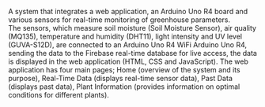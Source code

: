 A system that integrates a web application, an Arduino Uno R4 board and various sensors for real-time monitoring of greenhouse parameters.  
The sensors, which measure soil moisture (Soil Moisture Sensor), air quality (MQ135), temperature and humidity (DHT11), light intensity and UV level (GUVA-S12D), are connected to an Arduino Uno R4 WiFi Arduino Uno R4, sending the data to the Firebase real-time database for live access, the data is displayed in the web application (HTML, CSS and JavaScript). 
The web application has four main pages; Home (overview of the system and its purpose), Real-Time Data (displays real-time sensor data), Past Data (displays past data), Plant Information (provides information on optimal conditions for different plants).
